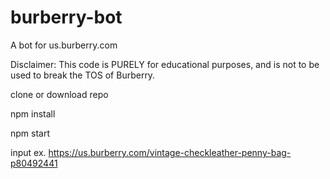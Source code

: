 # burberry-bot
A bot for us.burberry.com

Disclaimer: This code is PURELY for educational purposes, and is not to be used to break the TOS of Burberry.

clone or download repo

npm install

npm start

input ex. https://us.burberry.com/vintage-checkleather-penny-bag-p80492441
